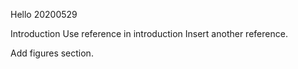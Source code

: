 Hello
20200529

Introduction
Use reference in introduction
Insert another reference.

Add figures section.